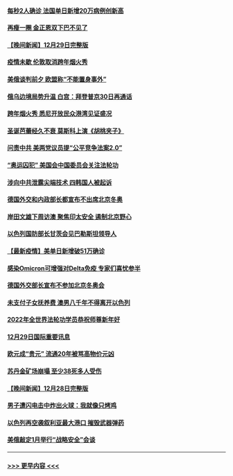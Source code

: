 #### [每秒2人确诊 法国单日新增20万病例创新高](../pages/prog202/a103306694.md?t=12301550) 
#### [再瘦一圈 金正恩双下巴不见了](../pages/prog202/a103306683.md?t=12301550) 
#### [【晚间新闻】12月29日完整版](../pages/prog202/a103306559.md?t=12301550) 
#### [疫情未歇 伦敦取消跨年烟火秀](../pages/prog202/a103306668.md?t=12301550) 
#### [美俄谈判前夕 欧盟称“不能置身事外”](../pages/prog202/a103306644.md?t=12301550) 
#### [俄乌边境局势升温 白宫：拜登普京30日再通话](../pages/prog202/a103306391.md?t=12301550) 
#### [跨年烟火秀 悉尼开放民众港湾见证盛况](../pages/prog202/a103306534.md?t=12301550) 
#### [圣诞芭蕾经久不衰 莫斯科上演《胡桃夹子》](../pages/prog202/a103306352.md?t=12301550) 
#### [问责中共 美两党议员提“公平竞争法案2.0”](../pages/prog202/a103306376.md?t=12301550) 
#### [“奥运囚犯” 美国会中国委员会关注法轮功](../pages/prog202/a103306335.md?t=12301550) 
#### [涉向中共泄露尖端技术 四韩国人被起诉](../pages/prog202/a103306202.md?t=12301550) 
#### [德国外交和内政部长都宣布不出席北京冬奥](../pages/prog202/a103306250.md?t=12301550) 
#### [岸田文雄下周访澳 聚焦印太安全 遏制北京野心](../pages/prog202/a103306089.md?t=12301550) 
#### [以色列国防部长甘茨会见巴勒斯坦领导人](../pages/prog202/a103306026.md?t=12301550) 
#### [【最新疫情】美单日新增破51万确诊](../pages/prog202/a103306084.md?t=12301550) 
#### [感染Omicron可增强对Delta免疫 专家们喜忧参半](../pages/prog202/a103305991.md?t=12301550) 
#### [德国外交部长宣布不参加北京冬奥会](../pages/prog202/a103305835.md?t=12301550) 
#### [未支付子女抚养费 澳男八千年不得离开以色列](../pages/prog202/a103305842.md?t=12301550) 
#### [2022年全世界法轮功学员恭祝师尊新年好](../pages/prog202/a103305495.md?t=12301550) 
#### [12月29日国际重要讯息](../pages/prog202/a103305814.md?t=12301550) 
#### [欧元成“贵元” 流通20年被骂高物价元凶](../pages/prog202/a103305743.md?t=12301550) 
#### [苏丹金矿场崩塌 至少38死多人受伤](../pages/prog202/a103305690.md?t=12301550) 
#### [【晚间新闻】12月28日完整版](../pages/prog202/a103305561.md?t=12301550) 
#### [男子遭闪电击中炸出火球：我就像只烤鸡](../pages/prog202/a103304866.md?t=12301550) 
#### [以色列再空袭叙利亚最大港口 摧毁武器弹药](../pages/prog202/a103305368.md?t=12301550) 
#### [美俄敲定1月举行“战略安全”会谈](../pages/prog202/a103305384.md?t=12301550) 

----
#### [ >>> 更早内容 <<< ](../indexes/prog202-earlier.md)
